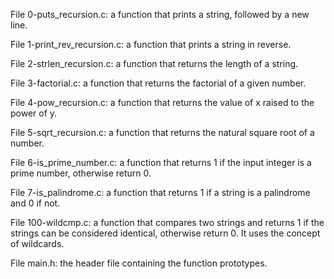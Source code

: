 File 0-puts_recursion.c: a function that prints a string, followed by a new line.

File 1-print_rev_recursion.c: a function that prints a string in reverse.

File 2-strlen_recursion.c: a function that returns the length of a string.

File 3-factorial.c: a function that returns the factorial of a given number.

File 4-pow_recursion.c: a function that returns the value of x raised to the power of y.

File 5-sqrt_recursion.c: a function that returns the natural square root of a number.

File 6-is_prime_number.c: a function that returns 1 if the input integer is a prime number, otherwise return 0.

File 7-is_palindrome.c: a function that returns 1 if a string is a palindrome and 0 if not.

File 100-wildcmp.c: a function that compares two strings and returns 1 if the strings can be considered identical, otherwise return 0. It uses the concept of wildcards.

File main.h: the header file containing the function prototypes.
